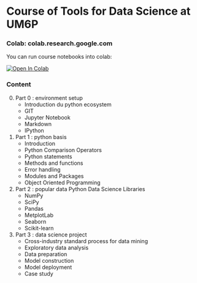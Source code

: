# Course of Tools for Data Science at UM6P

### Colab: colab.research.google.com

You can run course notebooks into colab: 

[![Open In Colab](https://colab.research.google.com/assets/colab-badge.svg)](https://colab.research.google.com/github/berradais/dna-2020-2021/)    


### Content

0. Part 0 : environment setup
    - Introduction du python ecosystem
    - GIT
    - Jupyter Notebook
    - Markdown
    - IPython
1. Part 1 : python basis 
    - Introduction
    - Python Comparison Operators
    - Python statements 
    - Methods and functions
    - Error handling
    - Modules and Packages
    - Object Oriented Programming
2. Part 2 : popular data Python Data Science Libraries
    - NumPy
    - SciPy
    - Pandas
    - MetplotLab
    - Seaborn
    - Scikit-learn
3. Part 3 :  data science project
    - Cross-industry standard process for data mining
    - Exploratory data analysis 
    - Data preparation
    - Model construction 
    - Model deployment
    - Case study

